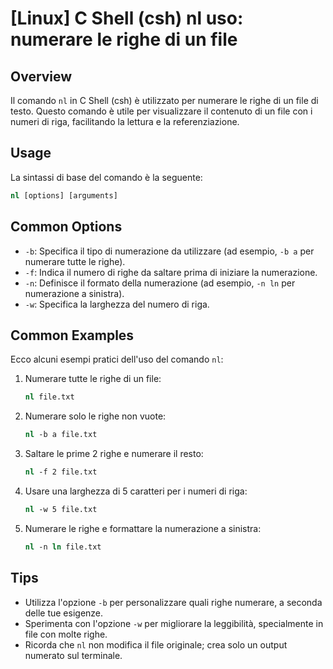 # [Linux] C Shell (csh) nl uso: numerare le righe di un file

## Overview
Il comando `nl` in C Shell (csh) è utilizzato per numerare le righe di un file di testo. Questo comando è utile per visualizzare il contenuto di un file con i numeri di riga, facilitando la lettura e la referenziazione.

## Usage
La sintassi di base del comando è la seguente:

```csh
nl [options] [arguments]
```

## Common Options
- `-b`: Specifica il tipo di numerazione da utilizzare (ad esempio, `-b a` per numerare tutte le righe).
- `-f`: Indica il numero di righe da saltare prima di iniziare la numerazione.
- `-n`: Definisce il formato della numerazione (ad esempio, `-n ln` per numerazione a sinistra).
- `-w`: Specifica la larghezza del numero di riga.

## Common Examples
Ecco alcuni esempi pratici dell'uso del comando `nl`:

1. Numerare tutte le righe di un file:
   ```csh
   nl file.txt
   ```

2. Numerare solo le righe non vuote:
   ```csh
   nl -b a file.txt
   ```

3. Saltare le prime 2 righe e numerare il resto:
   ```csh
   nl -f 2 file.txt
   ```

4. Usare una larghezza di 5 caratteri per i numeri di riga:
   ```csh
   nl -w 5 file.txt
   ```

5. Numerare le righe e formattare la numerazione a sinistra:
   ```csh
   nl -n ln file.txt
   ```

## Tips
- Utilizza l'opzione `-b` per personalizzare quali righe numerare, a seconda delle tue esigenze.
- Sperimenta con l'opzione `-w` per migliorare la leggibilità, specialmente in file con molte righe.
- Ricorda che `nl` non modifica il file originale; crea solo un output numerato sul terminale.